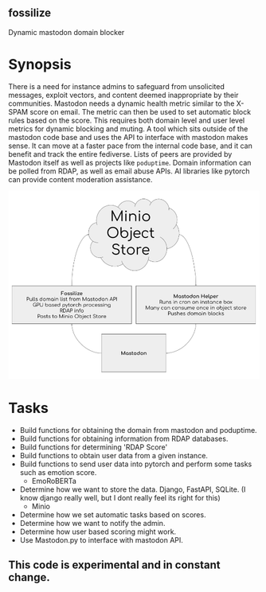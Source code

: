 ## fossilize
Dynamic mastodon domain blocker

# Synopsis
There is a need for instance admins to safeguard from unsolicited messages,
exploit vectors, and content deemed inappropriate by their communities.
Mastodon needs a dynamic health metric similar to the X-SPAM score on email.
The metric can then be used to set automatic block rules based on the score.
This requires both domain level and user level metrics for dynamic blocking and muting.
A tool which sits outside of the mastodon code base and uses the API to interface with mastodon makes sense.
It can move at a faster pace from the internal code base, and it can benefit and track the entire fediverse.
Lists of peers are provided by Mastodon itself as well as projects like `poduptime`.
Domain information can be polled from RDAP, as well as email abuse APIs.
AI libraries like pytorch can provide content moderation assistance.

![description](https://raw.githubusercontent.com/d3cline/fossilize/main/concept.png)

# Tasks
- Build functions for obtaining the domain from mastodon and poduptime.
- Build functions for obtaining information from RDAP databases.
- Build functions for determining 'RDAP Score'
- Build functions to obtain user data from a given instance.
- Build functions to send user data into pytorch and perform some tasks such as emotion score.
  - EmoRoBERTa
- Determine how we want to store the data. Django, FastAPI, SQLite. (I know django really well, but I dont really feel its right for this)
  - Minio
- Determine how we set automatic tasks based on scores. 
- Determine how we want to notify the admin.
- Determine how user based scoring might work. 
- Use Mastodon.py to interface with mastodon API. 

## This code is experimental and in constant change. 
